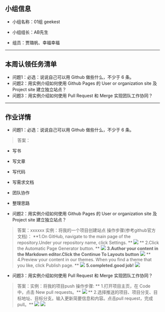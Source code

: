 ## 小组信息

- 小组名称：01组 geekest

- 小组组长：AB先生

-  组员：贾璐帆、幸福幸福

---

## 本周认领任务清单
- 问题1：必选：说说自己可以用 Github 做些什么，不少于 6 条。
- 问题2：用实例介绍如何使用 Github Pages 的 User or organization site 及 Project site 建立独立站点？
- 问题3：用实例介绍如何使用 Pull Request 和 Merge 实现团队工作协同？

------
## 作业详情
- 问题1：必选：说说自己可以用 Github 做些什么，不少于 6 条。
> 答案：
 - 写书
 -	写文章
 -	写代码
 -	写需求文档
 -	团队协作
 -	整理思路



- 问题2：用实例介绍如何使用 Github Pages 的 User or organization site 及 Project site 建立独立站点？
> 答案：xxxxxx
 实例：将我的一个项目创建站点
操作步骤(参考github官方文档)：
>  **1.On GitHub, navigate to the main page of the repository.Under your repository name, click Settings. **
![](http://7xuaul.com1.z0.glb.clouddn.com/7aeff479e95746a943f4813996a44452.png)
> ** 2.Click the Automatic Page Generator button. **
![](http://7xuaul.com1.z0.glb.clouddn.com/5104ada2a4f8d41180baaef33d009986.png)
> **3.Author your content in the Markdown editor.Click the Continue To Layouts button**
![](http://7xuaul.com1.z0.glb.clouddn.com/17f6cab45fdf3bece43b698a569d174e.png)
>** 4.Preview your content in our themes. When you find a theme that you like, click Publish page. **
![](http://7xuaul.com1.z0.glb.clouddn.com/e08094ecbcb0275ef328266141b38e6e.png)
> **5.completed.good job!**
![](http://7xuaul.com1.z0.glb.clouddn.com/07bf7626105cfbbc65967ccd6605d3af.png)

- 问题3：用实例介绍如何使用 Pull Request 和 Merge 实现团队工作协同？
> 答案：实例：将我的项目push
操作步骤:
** 1.打开项目主页，在 Code 中，点击 New pull requests。**
![](http://7xuaul.com1.z0.glb.clouddn.com/44880c66823d79930f38fced77669f3b.png)
** 2.选择推送的项目、项目分支、目标地址、目标分支。输入更新简要信息和内容。点击pull request，完成pull。**
![](http://7xuaul.com1.z0.glb.clouddn.com/a6f0fa464a0cebaa0aa23ea6223985bc.png)
![](http://7xuaul.com1.z0.glb.clouddn.com/cd537e42ccc0175c656b139a2a650121.png)
